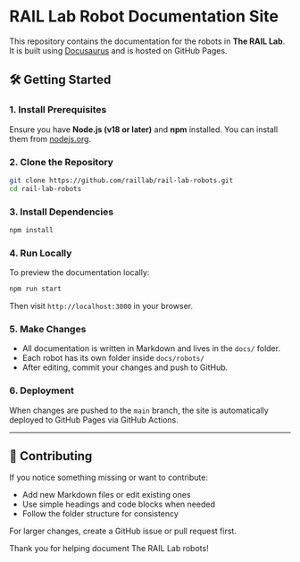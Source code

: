 # RAIL Lab Robot Documentation Site

This repository contains the documentation for the robots in **The RAIL Lab**.
It is built using [Docusaurus](https://docusaurus.io/) and is hosted on GitHub Pages.

## 🛠 Getting Started

### 1. Install Prerequisites
Ensure you have **Node.js (v18 or later)** and **npm** installed.
You can install them from [nodejs.org](https://nodejs.org/).

### 2. Clone the Repository
```bash
git clone https://github.com/raillab/rail-lab-robots.git
cd rail-lab-robots
```

### 3. Install Dependencies
```bash
npm install
```

### 4. Run Locally
To preview the documentation locally:
```bash
npm run start
```
Then visit `http://localhost:3000` in your browser.

### 5. Make Changes
- All documentation is written in Markdown and lives in the `docs/` folder.
- Each robot has its own folder inside `docs/robots/`
- After editing, commit your changes and push to GitHub.

### 6. Deployment
When changes are pushed to the `main` branch, the site is automatically deployed to GitHub Pages via GitHub Actions.

---

## 🧩 Contributing
If you notice something missing or want to contribute:
- Add new Markdown files or edit existing ones
- Use simple headings and code blocks when needed
- Follow the folder structure for consistency

For larger changes, create a GitHub issue or pull request first.

Thank you for helping document The RAIL Lab robots!